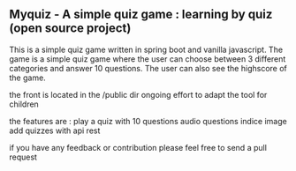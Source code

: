 ## Myquiz - A simple quiz game : learning by quiz (open source project)
This is a simple quiz game written in spring boot and vanilla javascript. The game is a simple quiz game where the user can choose between 3 different categories and answer 10 questions. The user can also see the highscore of the game.

the front is located in the /public dir
ongoing effort to adapt the tool for children

the features are :
play a quiz with 10 questions
audio questions
indice image
add quizzes with api rest

if you have any feedback or contribution please feel free to send a pull request
